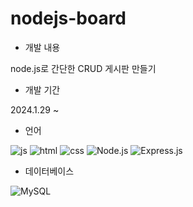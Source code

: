 # nodejs-board

* 개발 내용
  
node.js로 간단한 CRUD 게시판 만들기

* 개발 기간

2024.1.29 ~

* 언어
  
![js](https://img.shields.io/badge/JavaScript-F7DF1E?style=for-the-badge&logo=JavaScript&logoColor=white) ![html](https://img.shields.io/badge/HTML5-E34F26?style=for-the-badge&logo=html5&logoColor=white) ![css](https://img.shields.io/badge/CSS-239120?&style=for-the-badge&logo=css3&logoColor=white) ![Node.js](https://img.shields.io/badge/Node.js-43853D?style=for-the-badge&logo=node.js&logoColor=white) ![Express.js](https://img.shields.io/badge/Express.js-404D59?style=for-the-badge)

* 데이터베이스

![MySQL](https://img.shields.io/badge/mysql-%2300f.svg?style=for-the-badge&logo=mysql&logoColor=white) 
